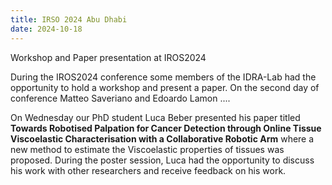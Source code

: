 ```yaml
---
title: IRSO 2024 Abu Dhabi
date: 2024-10-18
---
```


Workshop and Paper presentation at IROS2024

<!--more-->

During the IROS2024 conference some members of the IDRA-Lab had the opportunity to hold a workshop and present a paper. On the second day of conference Matteo Saveriano and Edoardo Lamon  .... 

On Wednesday our PhD student Luca Beber presented his paper titled **Towards Robotised Palpation for Cancer Detection through Online Tissue Viscoelastic Characterisation with a Collaborative Robotic Arm** where a new method to estimate the Viscoelastic properties of tissues was proposed. During the poster session, Luca had the opportunity to discuss his work with other researchers and receive feedback on his work. 